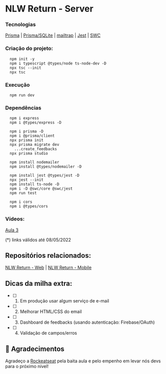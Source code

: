 # NLW Return - Server

### Tecnologias
[Prisma](https://prisma.io) |
[Prisma/SQLite](https://www.prisma.io/docs/concepts/database-connectors/sqlite) |
[mailtrap](https://mailtrap.io/) |
[Jest](https://jestjs.io/docs/getting-started) |
[SWC](https://swc.rs/docs/usage/jest)

### Criação do projeto:
      npm init -y
      npm i typescript @types/node ts-node-dev -D
      npx tsc --init
      npx tsc

### Execução
      npm run dev

### Dependências
      npm i express
      npm i @types/express -D

      npm i prisma -D
      npm i @prisma/client
      npx prisma init
      npx prisma migrate dev
        ...create_feedbacks
      npx prisma studio

      npm install nodemailer
      npm install @types/nodemailer -D

      npm install jest @types/jest -D
      npx jest --init
      npm install ts-node -D
      npm i -D @swc/core @swc/jest
      npm run test

      npm i cors
      npm i @types/cors
      
### Vídeos:
[Aula 3](https://www.youtube.com/watch?v=bm2dnsPqcek)

(*) links válidos até 08/05/2022

## Repositórios relacionados:
[NLW Return - Web](https://github.com/jairpro/nlw-return-web) |
[NLW Return - Mobile](https://github.com/jairpro/nlw-return-mobile)

## Dicas da milha extra:
- [ ] 1. Em produção usar algum serviço de e-mail
- [ ] 2. Melhorar HTML/CSS do email
- [ ] 3. Dashboard de feedbacks (usando autenticação: Firebase/OAuth)
- [ ] 4. Validação de campos/erros

## 💜 Agradecimentos
Agradeço a [Rockeatseat](https://rocketseat.com.br/) pela baita aula e pelo empenho em levar nós devs para o próximo nível!

